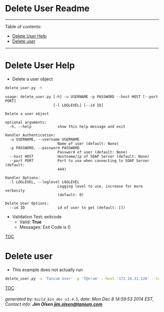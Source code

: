 Delete User Readme
===========================

---------------------------
<a name='toc'>Table of contents:</a>

  * [Delete User Help](#user-content-delete-user-help)
  * [Delete user](#user-content-delete-user)

---------------------------

# Delete User Help

  * Delete a user object

```bash
delete_user.py -h
```

```
usage: delete_user.py [-h] -u USERNAME -p PASSWORD --host HOST [--port PORT]
                      [-l LOGLEVEL] [--id ID]

Delete a user object

optional arguments:
  -h, --help            show this help message and exit

Handler Authentication:
  -u USERNAME, --username USERNAME
                        Name of user (default: None)
  -p PASSWORD, --password PASSWORD
                        Password of user (default: None)
  --host HOST           Hostname/ip of SOAP Server (default: None)
  --port PORT           Port to use when connecting to SOAP Server (default:
                        444)

Handler Options:
  -l LOGLEVEL, --loglevel LOGLEVEL
                        Logging level to use, increase for more verbosity
                        (default: 0)

Delete User Options:
  --id ID               id of user to get (default: [])
```

  * Validation Test: exitcode
    * Valid: **True**
    * Messages: Exit Code is 0



[TOC](#user-content-toc)


# Delete user

  * This example does not actually run

```bash
delete_user.py -u 'Tanium User' -p 'T@n!um' --host '172.16.31.128' --loglevel 1 --id 123456
```



[TOC](#user-content-toc)


###### generated by: `build_bin_doc v1.4.5`, date: Mon Dec  8 14:59:53 2014 EST, Contact info: **Jim Olsen <jim.olsen@tanium.com>**